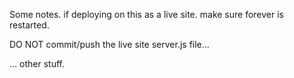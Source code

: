 Some notes. if deploying on this as a live site. 
make sure forever is restarted. 

DO NOT commit/push the live site server.js file... 

... other stuff. 
